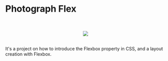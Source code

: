 <h1> Photograph Flex </h1>
<br>
<br>
<div align="center">
<img src='https://user-images.githubusercontent.com/85976415/194147506-ae2164f6-3bc0-447b-bac0-8900f9f184f2.png' />
</div>
<br>
<p>It's a project on how to introduce the Flexbox property in CSS, and a layout creation with Flexbox.</p>

